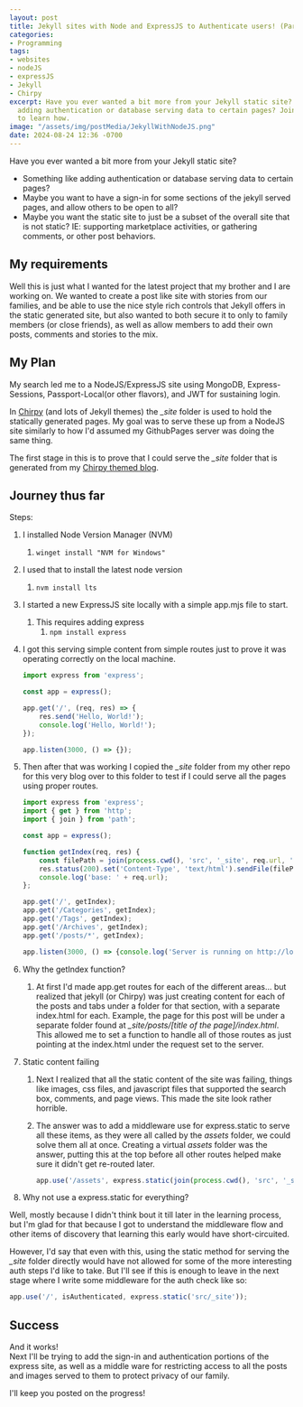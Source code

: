 ```yaml
---
layout: post
title: Jekyll sites with Node and ExpressJS to Authenticate users! (Part 1)
categories:
- Programming
tags:
- websites
- nodeJS
- expressJS
- Jekyll
- Chirpy
excerpt: Have you ever wanted a bit more from your Jekyll static site? Something like
  adding authentication or database serving data to certain pages? Join my adventure
  to learn how.
image: "/assets/img/postMedia/JekyllWithNodeJS.png"
date: 2024-08-24 12:36 -0700
---
```

Have you ever wanted a bit more from your Jekyll static site?

- Something like adding authentication or database serving data to certain pages?
- Maybe you want to have a sign-in for some sections of the jekyll served pages, and allow others to be open to all?
- Maybe you want the static site to just be a subset of the overall site that is not static? IE: supporting marketplace activities, or gathering comments, or other post behaviors.

## My requirements

Well this is just what I wanted for the latest project that my brother and I are working on. We wanted to create a post like site with stories from our families, and be able to use the nice style rich controls that Jekyll offers in the static generated site, but also wanted to both secure it to only to family members (or close friends), as well as allow members to add their own posts, comments and stories to the mix.

## My Plan

My search led me to a NodeJS/ExpressJS site using MongoDB, Express-Sessions, Passport-Local(or other flavors), and JWT for sustaining login.

In [Chirpy](https://github.com/cotes2020/jekyll-theme-chirpy#documentation) (and lots of Jekyll themes) the *_site* folder is used to hold the statically generated pages. My goal was to serve these up from a NodeJS site similarly to how I'd assumed my GithubPages server was doing the same thing.

The first stage in this is to prove that I could serve the *_site* folder that is generated from my [Chirpy themed blog](https://github.com/cotes2020/jekyll-theme-chirpy#documentation).

## Journey thus far

Steps:

1. I installed Node Version Manager (NVM)
   1. ``` winget install "NVM for Windows" ```
2. I used that to install the latest node version
   1. ``` nvm install lts ```
3. I started a new ExpressJS site locally with a simple app.mjs file to start.
   1. This requires adding express
      1. ``` npm install express ```
4. I got this serving simple content from simple routes just to prove it was operating correctly on the local machine.

    ``` javascript
    import express from 'express';

    const app = express();

    app.get('/', (req, res) => {
        res.send('Hello, World!');
        console.log('Hello, World!');
    });

    app.listen(3000, () => {});
    ```

5. Then after that was working I copied the *_site* folder from my other repo for this very blog over to this folder to test if I could serve all the pages using proper routes.

    ``` javascript
    import express from 'express';
    import { get } from 'http';
    import { join } from 'path';

    const app = express();

    function getIndex(req, res) {
        const filePath = join(process.cwd(), 'src', '_site', req.url, 'index.html');
        res.status(200).set('Content-Type', 'text/html').sendFile(filePath);
        console.log('base: ' + req.url);
    };

    app.get('/', getIndex);
    app.get('/Categories', getIndex);
    app.get('/Tags', getIndex);
    app.get('/Archives', getIndex);
    app.get('/posts/*', getIndex);

    app.listen(3000, () => {console.log('Server is running on http://localhost:3000/')});
    ```

6. Why the getIndex function?
   1. At first I'd made app.get routes for each of the different areas... but realized that jekyll (or Chirpy) was just creating content for each of the posts and tabs under a folder for that section, with a separate index.html for each. Example, the page for this post will be under a separate folder found at *_site/posts/[title of the page]/index.html*.  This allowed me to set a function to handle all of those routes as just pointing at the index.html under the request set to the server.
7. Static content failing
   1. Next I realized that all the static content of the site was failing, things like images, css files, and javascript files that supported the search box, comments, and page views. This made the site look rather horrible.
   2. The answer was to add a middleware use for express.static to serve all these items, as they were all called by the *assets* folder, we could solve them all at once. Creating a virtual *assets* folder was the answer, putting this at the top before all other routes helped make sure it didn't get re-routed later.

      ```javascript
      app.use('/assets', express.static(join(process.cwd(), 'src', '_site', 'assets')));
      ```

8. Why not use a express.static for everything?

Well, mostly because I didn't think bout it till later in the learning process, but I'm glad for that because I got to understand the middleware flow and other items of discovery that learning this early would have short-circuited. 

However, I'd say that even with this, using the static method for serving the *_site* folder directly would have not allowed for some of the more interesting auth steps I'd like to take. But I'll see if this is enough to leave in the next stage where I write some middleware for the auth check like so:

``` javascript
app.use('/', isAuthenticated, express.static('src/_site'));
```

## Success

And it works!  
Next I'll be trying to add the sign-in and authentication portions of the express site, as well as a middle ware for restricting access to all the posts and images served to them to protect privacy of our family.

I'll keep you posted on the progress!
